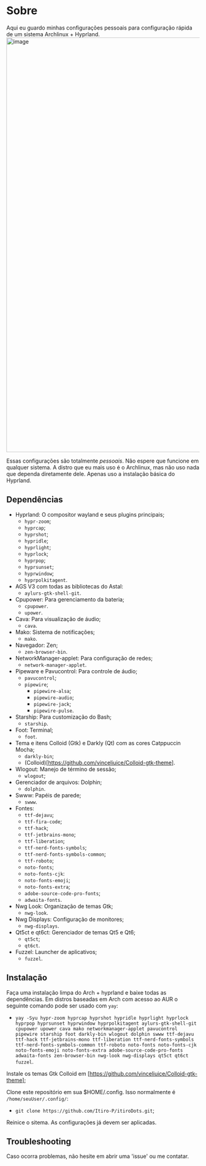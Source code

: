# Sobre

Aqui eu guardo minhas configurações pessoais para configuração rápida de um sistema Archlinux + Hyprland.
<img width="1920" height="1080" alt="image" src="https://github.com/user-attachments/assets/1eba113f-37ed-4c71-a401-90c33e70b968" />

Essas configurações são totalmente *pessoais*. Não espere que funcione em qualquer sistema.
A distro que eu mais uso é o Archlinux, mas não uso nada que dependa diretamente dele. Apenas uso a instalação básica do Hyprland.

## Dependências

- Hyprland: O compositor wayland e seus plugins principais;
  - `hypr-zoom`;
  - `hyprcap`;
  - `hyprshot`;
  - `hypridle`;
  - `hyprlight`;
  - `hyprlock`;
  - `hyprpop`;
  - `hyprsunset`;
  - `hyprwindow`;
  - `hyprpolkitagent`.
- AGS V3 com todas as bibliotecas do Astal:
  - `aylurs-gtk-shell-git`.
- Cpupower: Para gerenciamento da bateria;
  - `cpupower`.
  - `upower`.
- Cava: Para visualização de áudio;
  - `cava`.
- Mako: Sistema de notificações;
  - `mako`.
- Navegador: Zen;
  - `zen-browser-bin`.
- NetworkManager-applet: Para configuração de redes;
  - `network-manager-applet`.
- Pipeware e Pavucontrol: Para controle de áudio;
  - `pavucontrol`;
  - `pipewire`;
    - `pipewire-alsa`;
    - `pipewire-audio`;
    - `pipewire-jack`;
    - `pipewire-pulse`.
- Starship: Para customização do Bash;
  - `starship`.
- Foot: Terminal;
  - `foot`.
- Tema e itens Colloid (Gtk) e Darkly (Qt) com as cores Catppuccin Mocha;
  - `darkly-bin`;
  - (Colloid)[https://github.com/vinceliuice/Colloid-gtk-theme].
- Wlogout: Manejo de término de sessão;
  - `wlogout`;
- Gerenciador de arquivos: Dolphin;
  - `dolphin`.
- Swww: Papéis de parede;
  - `swww`.
- Fontes:
  - `ttf-dejavu`;
  - `ttf-fira-code`;
  - `ttf-hack`;
  - `ttf-jetbrains-mono`;
  - `ttf-liberation`;
  - `ttf-nerd-fonts-symbols`;
  - `ttf-nerd-fonts-symbols-common`;
  - `ttf-roboto`;
  - `noto-fonts`;
  - `noto-fonts-cjk`:
  - `noto-fonts-emoji`;
  - `noto-fonts-extra`;
  - `adobe-source-code-pro-fonts`;
  - `adwaita-fonts`.
- Nwg Look: Organização de temas Gtk;
  - `nwg-look`.
- Nwg Displays: Configuração de monitores;
  - `nwg-displays`.
- Qt5ct e qt6ct: Gerenciador de temas Qt5 e Qt6;
  - `qt5ct`;
  - `qt6ct`.
- Fuzzel: Launcher de aplicativos;
  - `fuzzel`. 

## Instalação

Faça uma instalação limpa do Arch + hyprland e baixe todas as dependências. Em distros baseadas em Arch com acesso ao AUR o seguinte comando pode ser usado com `yay`:
- `yay -Syu hypr-zoom hyprcap hyprshot hypridle hyprlight hyprlock hyprpop hyprsunset hyprwindow hyprpolkitagent aylurs-gtk-shell-git cpupower upower cava mako networkmanager-applet pavucontrol pipewire starship foot darkly-bin wlogout dolphin swww ttf-dejavu ttf-hack ttf-jetbrains-mono ttf-liberation ttf-nerd-fonts-symbols ttf-nerd-fonts-symbols-common ttf-roboto noto-fonts noto-fonts-cjk noto-fonts-emoji noto-fonts-extra adobe-source-code-pro-fonts adwaita-fonts zen-browser-bin nwg-look nwg-displays qt5ct qt6ct fuzzel`.

Instale os temas Gtk Colloid em [https://github.com/vinceliuice/Colloid-gtk-theme];

Clone este repositório em sua $HOME/.config. Isso normalmente é `/home/seuUser/.config/`:
 - `git clone https://github.com/Itiro-P/itiroDots.git`;

Reinice o sitema. As configurações já devem ser aplicadas.

## Troubleshooting

Caso ocorra problemas, não hesite em  abrir uma 'issue' ou me contatar.
